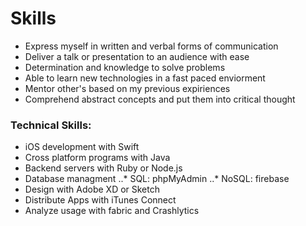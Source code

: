 # Skills

* Express myself in written and verbal forms of communication
* Deliver a talk or presentation to an audience with ease
* Determination and knowledge to solve problems
* Able to learn new technologies in a fast paced enviorment
* Mentor other's based on my previous expiriences
* Comprehend abstract concepts and put them into critical thought


### Technical Skills:
* iOS development with Swift
* Cross platform programs with Java
* Backend servers with Ruby or Node.js
* Database managment
..* SQL: phpMyAdmin
..* NoSQL: firebase
* Design with Adobe XD or Sketch
* Distribute Apps with iTunes Connect
* Analyze usage with fabric and Crashlytics
